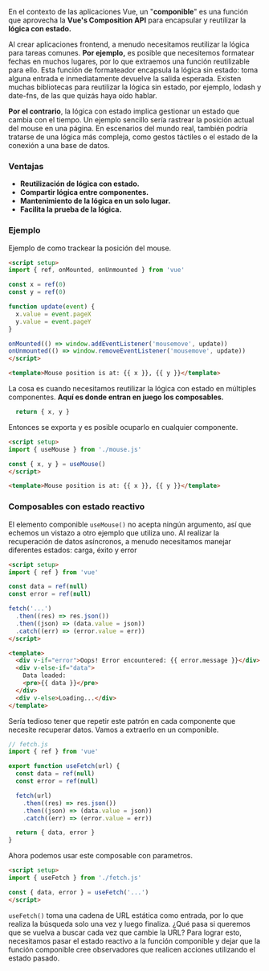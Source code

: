 En el contexto de las aplicaciones Vue, un "**componible**" es una función que aprovecha la **Vue's Composition API** para encapsular y reutilizar la **lógica con estado.**

Al crear aplicaciones frontend, a menudo necesitamos reutilizar la lógica para tareas comunes. 
**Por ejemplo,** es posible que necesitemos formatear fechas en muchos lugares, por lo que extraemos una función reutilizable para ello. Esta función de formateador encapsula la lógica sin estado: toma alguna entrada e inmediatamente devuelve la salida esperada. Existen muchas bibliotecas para reutilizar la lógica sin estado, por ejemplo, lodash y date-fns, de las que quizás haya oído hablar.

**Por el contrario**, la lógica con estado implica gestionar un estado que cambia con el tiempo. Un ejemplo sencillo sería rastrear la posición actual del mouse en una página. En escenarios del mundo real, también podría tratarse de una lógica más compleja, como gestos táctiles o el estado de la conexión a una base de datos.


### Ventajas
- **Reutilización de lógica con estado.**
- **Compartir lógica entre componentes.**
- **Mantenimiento de la lógica en un solo lugar.**
- **Facilita la prueba de la lógica.**
### Ejemplo
Ejemplo de como trackear la posición del mouse.

```html
<script setup>
import { ref, onMounted, onUnmounted } from 'vue'

const x = ref(0)
const y = ref(0)

function update(event) {
  x.value = event.pageX
  y.value = event.pageY
}

onMounted(() => window.addEventListener('mousemove', update))
onUnmounted(() => window.removeEventListener('mousemove', update))
</script>

<template>Mouse position is at: {{ x }}, {{ y }}</template>
```

La cosa es cuando necesitamos reutilizar la lógica con estado en múltiples componentes. **Aquí es donde entran en juego los composables.**

```js
  return { x, y }
```

Entonces se exporta y es posible ocuparlo en cualquier componente.

```html
<script setup>
import { useMouse } from './mouse.js'

const { x, y } = useMouse()
</script>

<template>Mouse position is at: {{ x }}, {{ y }}</template>
```

### Composables con estado reactivo
El elemento componible `useMouse()` no acepta ningún argumento, así que echemos un vistazo a otro ejemplo que utiliza uno. Al realizar la recuperación de datos asíncronos, a menudo necesitamos manejar diferentes estados: carga, éxito y error

```html
<script setup>
import { ref } from 'vue'

const data = ref(null)
const error = ref(null)

fetch('...')
  .then((res) => res.json())
  .then((json) => (data.value = json))
  .catch((err) => (error.value = err))
</script>

<template>
  <div v-if="error">Oops! Error encountered: {{ error.message }}</div>
  <div v-else-if="data">
    Data loaded:
    <pre>{{ data }}</pre>
  </div>
  <div v-else>Loading...</div>
</template>
```

Sería tedioso tener que repetir este patrón en cada componente que necesite recuperar datos. Vamos a extraerlo en un componible.

```js
// fetch.js
import { ref } from 'vue'

export function useFetch(url) {
  const data = ref(null)
  const error = ref(null)

  fetch(url)
    .then((res) => res.json())
    .then((json) => (data.value = json))
    .catch((err) => (error.value = err))

  return { data, error }
}
```

Ahora podemos usar este composable con parametros.
```html
<script setup>
import { useFetch } from './fetch.js'

const { data, error } = useFetch('...')
</script>
```

`useFetch()` toma una cadena de URL estática como entrada, por lo que realiza la búsqueda solo una vez y luego finaliza. ¿Qué pasa si queremos que se vuelva a buscar cada vez que cambie la URL? Para lograr esto, necesitamos pasar el estado reactivo a la función componible y dejar que la función componible cree observadores que realicen acciones utilizando el estado pasado.